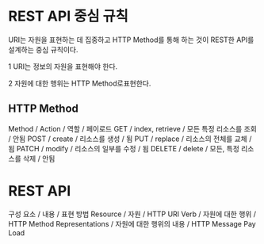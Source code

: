 # REST API 중심 규칙
URI는 자원을 표현하는 데 집중하고
HTTP Method를 통해 하는 것이 REST한 API를 설계하는 중심 규칙이다.

1 URI는 정보의 자원을 표현해야 한다.

2 자원에 대한 행위는 HTTP Method로표현한다.


## HTTP Method

Method / Action / 역할 / 페이로드
GET / index, retrieve / 모든 특정 리소스를 조회 / 안됨
POST / create / 리소스를 생성 / 됨
PUT / replace / 리소스의 전체를 교체 / 됨
PATCH / modify / 리소스의 일부를 수정 / 됨
DELETE / delete / 모든, 특정 리소스를 삭제 / 안됨


# REST API

구성 요소 / 내용 / 표현 방법
Resource / 자원 / HTTP URI
Verb / 자원에 대한 행위 / HTTP Method
Representations / 자원에 대한 행위의 내용 / HTTP Message Pay Load
